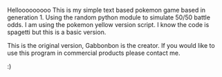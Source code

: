 Hellooooooooo
This is my simple text based pokemon game based in generation 1. Using the random python module to simulate 50/50 battle odds. I am using the pokemon yellow version script.
I know the code is spagetti but this is a basic version. 


This is the original version, Gabbonbon is the creator. If you would like to use this program in commercial products please contact me.



















:)
